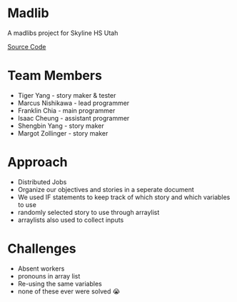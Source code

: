 # Madlib
A madlibs project for Skyline HS Utah 

[Source Code](https://github.com/fugu2000/madlib/tree/main/src)

# Team Members
* Tiger Yang - story maker & tester
* Marcus Nishikawa - lead programmer
* Franklin Chia - main programmer
* Isaac Cheung - assistant programmer
* Shengbin Yang - story maker
* Margot Zollinger - story maker

# Approach 
* Distributed Jobs
* Organize our objectives and stories in a seperate document
* We used IF statements to keep track of which story and which variables to use
* randomly selected story to use through arraylist
* arraylists also used to collect inputs

# Challenges 
* Absent workers 
* pronouns in array list
* Re-using the same variables
* none of these ever were solved 😭
